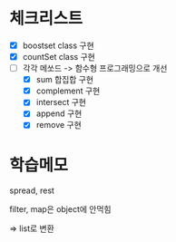 # 체크리스트

- [x] boostset class 구현
- [x] countSet class 구현
- [ ] 각각 메쏘드 -> 함수형 프로그래밍으로 개선
    - [x] sum 합집합 구현
    - [x] complement 구현
    - [x] intersect 구현
    - [x] append 구현
    - [x] remove 구현

# 학습메모

spread, rest

filter, map은 object에 안먹힘

=> list로 변환